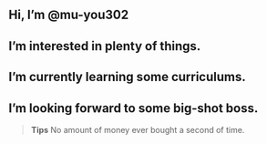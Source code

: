 ## Hi, I’m @mu-you302
## I’m interested in plenty of things.
## I’m currently learning some curriculums.
## I’m looking forward to some big-shot boss.

> **Tips** No amount of money ever bought a second of time.
